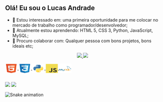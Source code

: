 ## Olá! Eu sou o Lucas Andrade
- 👀 Estou interessado em: uma primeira oportunidade para me colocar no mercado de trabalho como programador/desenvolvedor;
- 🌱 Atualmente estou aprendendo: HTML 5, CSS 3, Python, JavaScript, MySQL;
- 💞️ Procuro colaborar com: Qualquer pessoa com bons projetos, bons ideais etc;

<!---
lucaspandradedev/lucaspandradedev is a ✨ special ✨ repository because its `README.md` (this file) appears on your GitHub profile.
You can click the Preview link to take a look at your changes.
--->

<div align="center">
  <a href="https://github.com/lucaspandradedev">
  <img height="188em" src="https://github-readme-stats.vercel.app/api?username=lucaspandradedev&show_icons=true&theme=gotham&include_all_commits=true&count_private=true"/>
  <img height="188em" src="https://github-readme-stats.vercel.app/api/top-langs/?username=lucaspandradedev&layout=compact&langs_count=7&theme=gotham"/>
</div>
  
  
  <div style="display: inline_block"><br>
    <img align="center" alt="Lucas-HTML" height="30" width="40" src="https://raw.githubusercontent.com/devicons/devicon/master/icons/html5/html5-original.svg">
    <img align="center" alt="Lucas-CSS" height="30" width="40" src="https://raw.githubusercontent.com/devicons/devicon/master/icons/css3/css3-original.svg">
    <img align="center" alt="Lucas-Python" height="30" width="40" src="https://raw.githubusercontent.com/devicons/devicon/master/icons/python/python-original.svg">
    <img align="center" alt="Lucas-JavaScript" height="30" width="40" src="https://raw.githubusercontent.com/devicons/devicon/master/icons/javascript/javascript-original.svg">
    <img align="center" alt="Lucas-mysql" height="30" width="40" src="https://raw.githubusercontent.com/devicons/devicon/master/icons/mysql/mysql-original-wordmark.svg">
  </div>
  
##
  
<div>  
  <a href="https://www.instagram.com/lpdas_" target="_blank"><img src="https://img.shields.io/badge/Instagram-E4405F?style=for-the-badge&logo=instagram&logoColor=white" target="blank"></a>
  <a href = "mailto:lucaspandrade.dev@gmail.com"><img src="https://img.shields.io/badge/Gmail-D14836?style=for-the-badge&logo=gmail&logoColor=white" target="_blank"></a>
  
  ![Snake animation](https://github.com/lucaspandradedev/lucaspandradedev/blob/output/github-contribution-grid-snake.svg)
 
</div>
